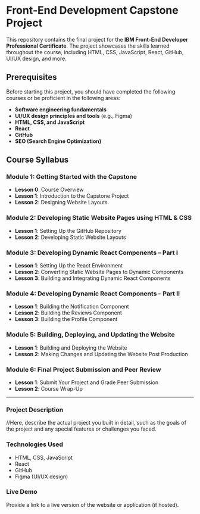 # Front-End Development Capstone Project

This repository contains the final project for the **IBM Front-End Developer Professional Certificate**. The project showcases the skills learned throughout the course, including HTML, CSS, JavaScript, React, GitHub, UI/UX design, and more.

## Prerequisites

Before starting this project, you should have completed the following courses or be proficient in the following areas:

- **Software engineering fundamentals**
- **UI/UX design principles and tools** (e.g., Figma)
- **HTML, CSS, and JavaScript**
- **React**
- **GitHub**
- **SEO (Search Engine Optimization)**

## Course Syllabus

### Module 1: Getting Started with the Capstone
- **Lesson 0**: Course Overview
- **Lesson 1**: Introduction to the Capstone Project
- **Lesson 2**: Designing Website Layouts

### Module 2: Developing Static Website Pages using HTML & CSS
- **Lesson 1**: Setting Up the GitHub Repository
- **Lesson 2**: Developing Static Website Layouts

### Module 3: Developing Dynamic React Components – Part I
- **Lesson 1**: Setting Up the React Environment
- **Lesson 2**: Converting Static Website Pages to Dynamic Components
- **Lesson 3**: Building and Integrating Dynamic React Components

### Module 4: Developing Dynamic React Components – Part II
- **Lesson 1**: Building the Notification Component
- **Lesson 2**: Building the Reviews Component
- **Lesson 3**: Building the Profile Component

### Module 5: Building, Deploying, and Updating the Website
- **Lesson 1**: Building and Deploying the Website
- **Lesson 2**: Making Changes and Updating the Website Post Production

### Module 6: Final Project Submission and Peer Review
- **Lesson 1**: Submit Your Project and Grade Peer Submission
- **Lesson 2**: Course Wrap-Up

---

### Project Description
//Here, describe the actual project you built in detail, such as the goals of the project and any special features or challenges you faced.

### Technologies Used
- HTML, CSS, JavaScript
- React
- GitHub
- Figma (UI/UX design)

### Live Demo
Provide a link to a live version of the website or application (if hosted).
